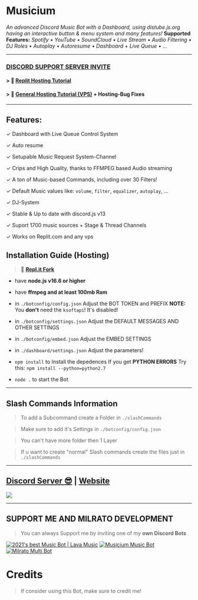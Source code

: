 # Musicium

*An advanced Discord Music Bot with a Dashboard, using distube.js.org having an interactive button & menu system and many features!*
**Supported Features:** *Spotify • YouTube • SoundCloud • Live Stream • Audio Filtering • DJ Roles • Autoplay • Autoresume • Dashboard + Live Queue • ...*

***

### [**DISCORD SUPPORT SERVER INVITE**](https://discord.gg/milrato)

#### > 🦾 [Replit Hosting Tutorial](https://www.youtube.com/watch?v=Mv4QbxSv59M)

#### > 💪 [General Hosting Tutorial (VPS)](https://www.youtube.com/watch?v=yPBo2Gbp9VY) + **Hosting-Bug Fixes**

***

## Features:
✓ Dashboard with Live Queue Control System

✓ Auto resume

✓ Setupable Music Request System-Channel

✓ Crips and High Quality, thanks to FFMPEG based Audio streaming

✓ A ton of Music-based Commands, including over 30 Filters!

✓ Default Music values like: `volume`, `filter`, `equalizer`, `autoplay`, ...

✓ DJ-System

✓ Stable & Up to date with discord.js v13

✓ Suport 1700 music sources + Stage & Thread Channels

✓ Works on Replit.com and any vps

## Installation Guide (Hosting)

> 🖖 [**Repl.it Fork**](https://replit.com/@OxyTomato/Musicium)

- have **node.js v16.6 or higher**

- have **ffmpeg and at least 100mb Ram**

- in `./botconfig/config.json` Adjust the BOT TOKEN and PREFIX **NOTE:** You __don't__ need the `ksoftapi`! It's disabled!

- in `./botconfig/settings.json` Adjust the DEFAULT MESSAGES AND OTHER SETTINGS

- in `./botconfig/embed.json` Adjust the EMBED SETTINGS

- in `./dashboard/settings.json` Adjust the parameters!

- `npm install` to Install the depedences If you get **PYTHON ERRORS** Try this: `npm install --python=python2.7`

- `node .` to start the Bot

***

## Slash Commands Information

> To add a Subcommand create a Folder in `./slashCommands`

> Make sure to add it's Settings in `./botconfig/config.json`

> You can't have more folder then 1 Layer

> If u want to create "normal" Slash commands create the files just in `./slashCommands`

***

## [Discord Server 😎](https://discord.gg/milrato) | [Website](https://milrato.dev)
<a href="https://discord.gg/milrato"><img src="https://discord.com/api/guilds/773668217163218944/widget.png?style=banner2"></a>

***

## SUPPORT ME AND MILRATO DEVELOPMENT

> You can always Support me by inviting one of my **own Discord Bots**

[![2021's best Music Bot | Lava Music](https://cdn.discordapp.com/attachments/748533465972080670/817088638780440579/test3.png)](https://lava.milrato.dev)
[![Musicium Music Bot](https://cdn.discordapp.com/attachments/742446682381221938/770055673965707264/test1.png)](https://musicium.musicium.dev)
[![Milrato Multi Bot](https://cdn.discordapp.com/attachments/742446682381221938/770056826724679680/test1.png)](https://milrato.milrato.dev)

# Credits

> If consider using this Bot, make sure to credit me!

